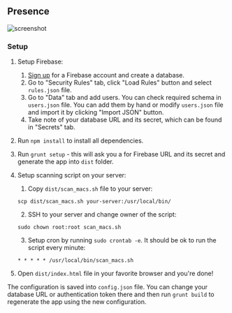 ## Presence

![screenshot](https://www.evernote.com/shard/s17/sh/e74d3ddd-63db-498b-9341-0db532cff488/08bc91fe7edf8b24d65fa5379819d792/deep/0/Presence.png "Screenshot")

### Setup
1. Setup Firebase:
    1. [Sign up](https://www.firebase.com) for a Firebase account and create a database.
    2. Go to "Security Rules" tab, click "Load Rules" button and select `rules.json` file.
    3. Go to "Data" tab and add users. You can check required schema in `users.json` file. You can add them by hand or modify `users.json` file and import it by clicking "Import JSON" button.
    4. Take note of your database URL and its secret, which can be found in "Secrets" tab.
3. Run `npm install` to install all dependencies.
4. Run `grunt setup` - this will ask you a for Firebase URL and its secret and generate the app into `dist` folder.
5. Setup scanning script on your server:
    1. Copy `dist/scan_macs.sh` file to your server:

    `scp dist/scan_macs.sh your-server:/usr/local/bin/`

    2. SSH to your server and change owner of the script:

    `sudo chown root:root scan_macs.sh`

    3. Setup cron by running `sudo crontab -e`. It should be ok to run the script every minute:

    `* * * * * /usr/local/bin/scan_macs.sh`
6. Open `dist/index.html` file in your favorite browser and you're done!

The configuration is saved into `config.json` file. You can change your database URL or authentication token there and then run `grunt build` to regenerate the app using the new configuration.
